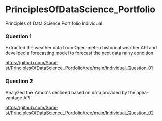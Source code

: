 # PrinciplesOfDataScience_Portfolio

Principles of Data Science Port folio Individual

### Question 1
Extracted the weather data from Open-meteo historical weather API and develiped a forecasting model to forecast the next data rainy condition.

https://github.com/Suraj-st/PrinciplesOfDataScience_Portfolio/tree/main/Individual_Question_01


### Question 2
Analyzed the Yahoo's declined based on data provided by the apha-vantage API

https://github.com/Suraj-st/PrinciplesOfDataScience_Portfolio/tree/main/Individual_Question_02
